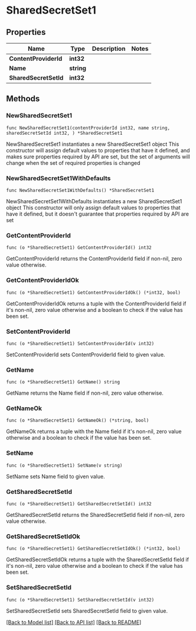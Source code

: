# SharedSecretSet1

## Properties

Name | Type | Description | Notes
------------ | ------------- | ------------- | -------------
**ContentProviderId** | **int32** |  | 
**Name** | **string** |  | 
**SharedSecretSetId** | **int32** |  | 

## Methods

### NewSharedSecretSet1

`func NewSharedSecretSet1(contentProviderId int32, name string, sharedSecretSetId int32, ) *SharedSecretSet1`

NewSharedSecretSet1 instantiates a new SharedSecretSet1 object
This constructor will assign default values to properties that have it defined,
and makes sure properties required by API are set, but the set of arguments
will change when the set of required properties is changed

### NewSharedSecretSet1WithDefaults

`func NewSharedSecretSet1WithDefaults() *SharedSecretSet1`

NewSharedSecretSet1WithDefaults instantiates a new SharedSecretSet1 object
This constructor will only assign default values to properties that have it defined,
but it doesn't guarantee that properties required by API are set

### GetContentProviderId

`func (o *SharedSecretSet1) GetContentProviderId() int32`

GetContentProviderId returns the ContentProviderId field if non-nil, zero value otherwise.

### GetContentProviderIdOk

`func (o *SharedSecretSet1) GetContentProviderIdOk() (*int32, bool)`

GetContentProviderIdOk returns a tuple with the ContentProviderId field if it's non-nil, zero value otherwise
and a boolean to check if the value has been set.

### SetContentProviderId

`func (o *SharedSecretSet1) SetContentProviderId(v int32)`

SetContentProviderId sets ContentProviderId field to given value.


### GetName

`func (o *SharedSecretSet1) GetName() string`

GetName returns the Name field if non-nil, zero value otherwise.

### GetNameOk

`func (o *SharedSecretSet1) GetNameOk() (*string, bool)`

GetNameOk returns a tuple with the Name field if it's non-nil, zero value otherwise
and a boolean to check if the value has been set.

### SetName

`func (o *SharedSecretSet1) SetName(v string)`

SetName sets Name field to given value.


### GetSharedSecretSetId

`func (o *SharedSecretSet1) GetSharedSecretSetId() int32`

GetSharedSecretSetId returns the SharedSecretSetId field if non-nil, zero value otherwise.

### GetSharedSecretSetIdOk

`func (o *SharedSecretSet1) GetSharedSecretSetIdOk() (*int32, bool)`

GetSharedSecretSetIdOk returns a tuple with the SharedSecretSetId field if it's non-nil, zero value otherwise
and a boolean to check if the value has been set.

### SetSharedSecretSetId

`func (o *SharedSecretSet1) SetSharedSecretSetId(v int32)`

SetSharedSecretSetId sets SharedSecretSetId field to given value.



[[Back to Model list]](../README.md#documentation-for-models) [[Back to API list]](../README.md#documentation-for-api-endpoints) [[Back to README]](../README.md)



